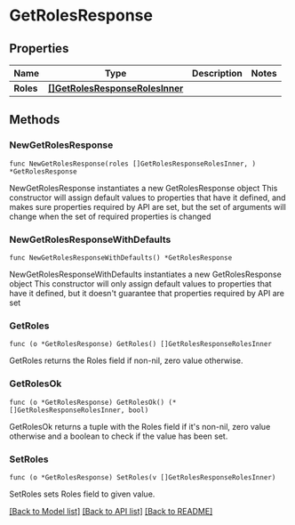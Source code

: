 # GetRolesResponse

## Properties

Name | Type | Description | Notes
------------ | ------------- | ------------- | -------------
**Roles** | [**[]GetRolesResponseRolesInner**](GetRolesResponseRolesInner.md) |  | 

## Methods

### NewGetRolesResponse

`func NewGetRolesResponse(roles []GetRolesResponseRolesInner, ) *GetRolesResponse`

NewGetRolesResponse instantiates a new GetRolesResponse object
This constructor will assign default values to properties that have it defined,
and makes sure properties required by API are set, but the set of arguments
will change when the set of required properties is changed

### NewGetRolesResponseWithDefaults

`func NewGetRolesResponseWithDefaults() *GetRolesResponse`

NewGetRolesResponseWithDefaults instantiates a new GetRolesResponse object
This constructor will only assign default values to properties that have it defined,
but it doesn't guarantee that properties required by API are set

### GetRoles

`func (o *GetRolesResponse) GetRoles() []GetRolesResponseRolesInner`

GetRoles returns the Roles field if non-nil, zero value otherwise.

### GetRolesOk

`func (o *GetRolesResponse) GetRolesOk() (*[]GetRolesResponseRolesInner, bool)`

GetRolesOk returns a tuple with the Roles field if it's non-nil, zero value otherwise
and a boolean to check if the value has been set.

### SetRoles

`func (o *GetRolesResponse) SetRoles(v []GetRolesResponseRolesInner)`

SetRoles sets Roles field to given value.



[[Back to Model list]](../README.md#documentation-for-models) [[Back to API list]](../README.md#documentation-for-api-endpoints) [[Back to README]](../README.md)


